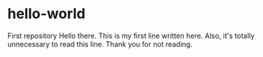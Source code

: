 # hello-world
First repository
Hello there. This is my first line written here. Also, it's totally unnecessary to read this line. Thank you for not reading.
